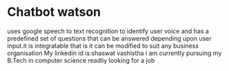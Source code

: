 # Chatbot watson
uses google speech to text recognition to identify user voice and has a predefined set of questions that can be answered depending upon user input.it is integratable that is it can be modified to suit any business organisation
My linkedin id is:shaswat vashistha
i am currently pursuing my B.Tech in computer science
readliy looking for a job
